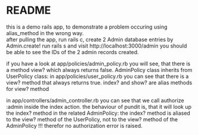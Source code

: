 # README

this is a demo rails app, to demonstrate a problem occuring using alias_method in the wrong way.  
after pulling the app, run rails c, create 2 Admin database entries by Admin.create!
run rails s and visit http://localhost:3000/admin
you should be able to see the IDs of the 2 admin records created.

if you have a look at app/policies/admin_policy.rb you will see, that there is a method view? which always returns false.
AdminPolicy class inherits from UserPolicy class:
in app/policies/user_policy.rb you can see that there is a view? method that always returns true. index? and show? are alias methods for view? method

in app/controllers/admin_controller.rb you can see that we call authorize :admin inside the index action. the behaviour of pundit is, that it will look up the index? method in the related AdminPolicy:
the index? method is aliased to the view? method of the UserPolicy, not to the view? method of the AdminPolicy !!!
therefor no authorization error is raised.